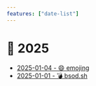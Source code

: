 ```yaml
---
features: ["date-list"]
---
```

# 📅 2025

* [2025-01-04 - 😄 emojing](01/emojing)
* [2025-01-01 - 💣 bsod.sh](01/bsod)
